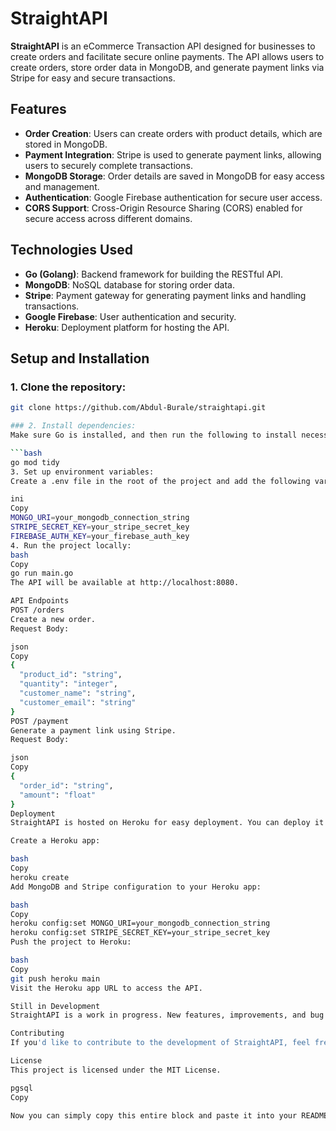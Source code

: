 # **StraightAPI**

**StraightAPI** is an eCommerce Transaction API designed for businesses to create orders and facilitate secure online payments. The API allows users to create orders, store order data in MongoDB, and generate payment links via Stripe for easy and secure transactions.

## **Features**
- **Order Creation**: Users can create orders with product details, which are stored in MongoDB.
- **Payment Integration**: Stripe is used to generate payment links, allowing users to securely complete transactions.
- **MongoDB Storage**: Order details are saved in MongoDB for easy access and management.
- **Authentication**: Google Firebase authentication for secure user access.
- **CORS Support**: Cross-Origin Resource Sharing (CORS) enabled for secure access across different domains.

## **Technologies Used**
- **Go (Golang)**: Backend framework for building the RESTful API.
- **MongoDB**: NoSQL database for storing order data.
- **Stripe**: Payment gateway for generating payment links and handling transactions.
- **Google Firebase**: User authentication and security.
- **Heroku**: Deployment platform for hosting the API.

## **Setup and Installation**

### 1. Clone the repository:
```bash
git clone https://github.com/Abdul-Burale/straightapi.git

### 2. Install dependencies:
Make sure Go is installed, and then run the following to install necessary packages:

```bash
go mod tidy
3. Set up environment variables:
Create a .env file in the root of the project and add the following variables:

ini
Copy
MONGO_URI=your_mongodb_connection_string
STRIPE_SECRET_KEY=your_stripe_secret_key
FIREBASE_AUTH_KEY=your_firebase_auth_key
4. Run the project locally:
bash
Copy
go run main.go
The API will be available at http://localhost:8080.

API Endpoints
POST /orders
Create a new order.
Request Body:

json
Copy
{
  "product_id": "string",
  "quantity": "integer",
  "customer_name": "string",
  "customer_email": "string"
}
POST /payment
Generate a payment link using Stripe.
Request Body:

json
Copy
{
  "order_id": "string",
  "amount": "float"
}
Deployment
StraightAPI is hosted on Heroku for easy deployment. You can deploy it to your own Heroku account by following these steps:

Create a Heroku app:

bash
Copy
heroku create
Add MongoDB and Stripe configuration to your Heroku app:

bash
Copy
heroku config:set MONGO_URI=your_mongodb_connection_string
heroku config:set STRIPE_SECRET_KEY=your_stripe_secret_key
Push the project to Heroku:

bash
Copy
git push heroku main
Visit the Heroku app URL to access the API.

Still in Development
StraightAPI is a work in progress. New features, improvements, and bug fixes are being actively worked on. Please feel free to contribute or open an issue if you encounter any problems.

Contributing
If you'd like to contribute to the development of StraightAPI, feel free to fork the repository, make changes, and submit a pull request. Please ensure your code adheres to the project's coding style and includes tests where applicable.

License
This project is licensed under the MIT License.

pgsql
Copy

Now you can simply copy this entire block and paste it into your README.md file on GitHub. It sho
